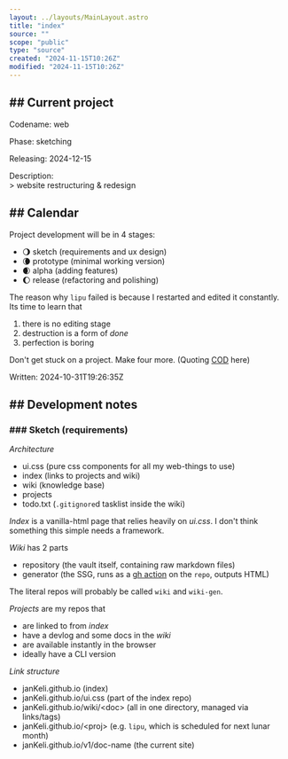 ```yaml
---
layout: ../layouts/MainLayout.astro
title: "index"
source: ""
scope: "public"
type: "source"
created: "2024-11-15T10:26Z"
modified: "2024-11-15T10:26Z"
---
```


## ## Current project

Codename: web

Phase: sketching

Releasing: 2024-12-15

Description:
<br> > website restructuring & redesign

## ## Calendar
Project development will be in 4 stages:
- 🌖 sketch (requirements and ux design)
- 🌘 prototype (minimal working version)
- 🌒 alpha (adding features)
- 🌔 release (refactoring and polishing)

The reason why `lipu` failed is because I restarted and edited it constantly. Its time to learn that
1. there is no editing stage
2. destruction is a form of *done*
3. perfection is boring

Don't get stuck on a project. Make four more.
(Quoting [COD](https://github.com/0atman/noboilerplate/blob/main/scripts/33-COD.md) here)

Written: 2024-10-31T19:26:35Z

## ## Development notes
### ### Sketch (requirements)

*Architecture*
- ui.css (pure css components for all my web-things to use)
- index (links to projects and wiki)
- wiki (knowledge base)
- projects
- todo.txt (`.gitignore`d tasklist inside the wiki)

*Index* is a vanilla-html page that relies heavily on *ui.css*.
I don't think something this simple needs a framework.

*Wiki* has 2 parts
- repository (the vault itself, containing raw markdown files)
- generator (the SSG,
  runs as a [gh action](https://docs.github.com/en/actions)
  on the `repo`, outputs HTML)

The literal repos will probably be called `wiki` and `wiki-gen`.

*Projects* are my repos that
- are linked to from *index*
- have a devlog and some docs in the *wiki*
- are available instantly in the browser
- ideally have a CLI version

*Link structure*
- janKeli.github.io (index)
- janKeli.github.io/ui.css (part of the index repo)
- janKeli.github.io/wiki/\<doc\> (all in one directory, managed via links/tags)
- janKeli.github.io/\<proj\> (e.g. `lipu`, which is scheduled for next lunar month)
- janKeli.github.io/v1/doc-name (the current site)


